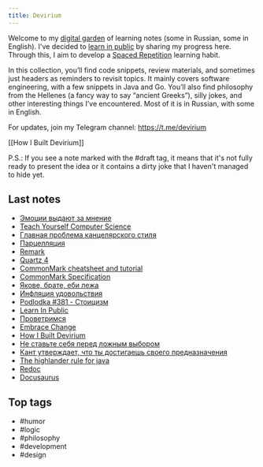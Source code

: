 ```yaml
---
title: Devirium
---
```


Welcome to my [digital garden](https://maggieappleton.com/garden-history) of learning notes (some in Russian, some in English). I've decided to [learn in public](https://dev.to/jbranchaud/how-i-learned-to-learn-in-public-2f4m) by sharing my progress here. Through this, I aim to develop a [Spaced Repetition](https://til.yenly.wtf/notes/spaced-repetition) learning habit.

In this collection, you’ll find code snippets, review materials, and sometimes just headers as reminders to revisit topics. It mainly covers software engineering, with a few snippets in Java and Go. You’ll also find philosophy from the Hellenes (a fancy way to say “ancient Greeks”), silly jokes, and other interesting things I’ve encountered. Most of it is in Russian, with some in English.

For updates, join my Telegram channel: https://t.me/devirium

[[How I Built Devirium]]

P.S.: If you see a note marked with the #draft tag, it means that it's not fully ready to present the idea or it contains a dirty joke that I haven't managed to hide yet.

## Last notes
- [Эмоции выдают за мнение](2024-07/Эмоции-выдают-за-мнение.md)
- [Teach Yourself Computer Science](draft/Teach-Yourself-Computer-Science.md)
- [Главная проблема канцелярского стиля](2024-07/Главная-проблема-канцелярского-стиля.md)
- [Парцелляция](2024-07/Парцелляция.md)
- [Remark](2024-07/Remark.md)
- [Quartz 4](2024-07/Quartz-4.md)
- [CommonMark cheatsheet and tutorial](2024-07/CommonMark-cheatsheet-and-tutorial.md)
- [CommonMark Specification](2024-07/CommonMark-Specification.md)
- [Якове, брате, еби лежа](2024-07/Якове,-брате,-еби-лежа.md)
- [Инфляция удовольствия](2024-07/Инфляция-удовольствия.md)
- [Podlodka #381 - Стоицизм](2024-07/Podlodka-381---Стоицизм.md)
- [Learn In Public](2024-07/Learn-In-Public.md)
- [Проветримся](2024-07/Проветримся.md)
- [Embrace Change](2024/2024-01/Embrace-Change.md)
- [How I Built Devirium](2024-07/How-I-Built-Devirium.md)
- [Не ставьте себя перед ложным выбором](2021/2021-11/Не-ставьте-себя-перед-ложным-выбором.md)
- [Кант утверждает, что ты достигаешь своего предназначения](2024-07/Кант-утверждает,-что-ты-достигаешь-своего-предназначения.md)
- [The highlander rule for java](2024-07/The-highlander-rule-for-java.md)
- [Redoc](2024-07/Redoc.md)
- [Docusaurus](2024-07/Docusaurus.md)

## Top tags
- #humor
- #logic
- #philosophy
- #development
- #design
